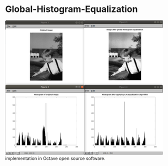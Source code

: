 # Global-Histogram-Equalization
![img](https://github.com/NikosMouzakitis/Global-Histogram-Equalization/blob/master/im.png)
implementation in Octave open source software.
